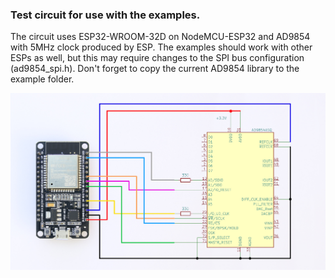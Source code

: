 ### Test circuit for use with the examples.

The circuit uses ESP32-WROOM-32D on NodeMCU-ESP32 and AD9854 with 5MHz clock produced by ESP.
The examples should work with other ESPs as well, but this may require changes to the SPI bus configuration (ad9854_spi.h).
Don't forget to copy the current AD9854 library to the example folder.

![test circuit](../images/test_circuit.jpg)

